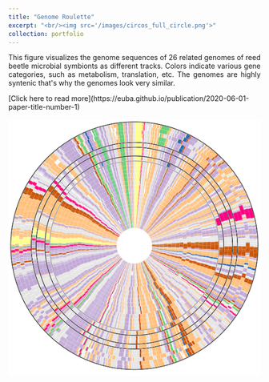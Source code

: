 ```yaml
---
title: "Genome Roulette"
excerpt: "<br/><img src='/images/circos_full_circle.png'>"
collection: portfolio
---
```

<p style='text-align: justify;'>
This figure visualizes the genome sequences of 26 related genomes of reed beetle microbial symbionts as different tracks. Colors indicate various gene categories, such as metabolism, translation, etc. The genomes are highly syntenic that's why the genomes look very similar.<br/>
</p>
[Click here to read more](https://euba.github.io/publication/2020-06-01-paper-title-number-1)
<br/><br/><img src='/images/circos_full_circle.png'>